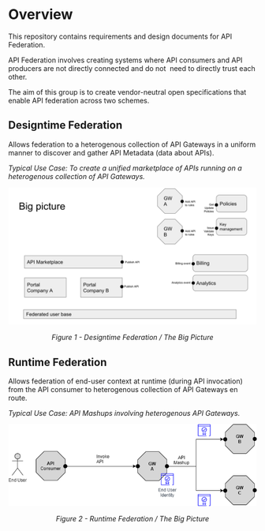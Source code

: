 # Overview
This repository contains requirements and design documents for API Federation.

API Federation involves creating systems where API consumers and API producers are not directly connected and do not  need to directly trust each other.

The aim of this group is to create vendor-neutral open specifications that enable API federation across two schemes.  


## Designtime Federation  

Allows federation to a heterogenous collection of API Gateways in a uniform manner to discover and gather API Metadata (data about APIs).   

_Typical Use Case: To create a unified marketplace of APIs running on a heterogenous collection of API Gateways._   

![api-federation-design](/media/api-federation-designtime-big-picture.png)  <br>
<p align="center">
<i>
Figure 1 - Designtime Federation / The Big Picture
<br/>
</i>


## Runtime Federation

Allows federation of end-user context at runtime (during API invocation) from the API consumer to heterogenous collection of API Gateways en route.   

_Typical Use Case: API Mashups involving heterogenous API Gateways._  

![api-federation-design](/media/api-federation-runtime-big-picture.png)  <br>
<p align="center">
<i>
Figure 2 - Runtime Federation / The Big Picture
<br/>
</i>
